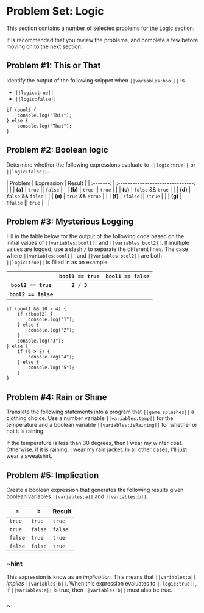 # Problem Set: Logic

This section contains a number of selected problems for the Logic section.

It is recommended that you review the problems, and complete a few before moving on to the next section.

## Problem #1: This or That

Identify the output of the following snippet when ``||variables:bool||`` is

* ``||logic:true||``
* ``||logic:false||``

```typescript-ignore
if (bool) {
    console.log("This");
} else {
    console.log("That");
}
```

## Problem #2: Boolean logic

Determine whether the following expressions evaluate to ``||logic:true||`` or ``||logic:false||``.

| Problem   | Expression                        | Result    |
| :-------: | :-------------------------------: |           |
| **(a)**   | ``true`` &vert;&vert; ``false``   |           |
| **(b)**   | ``true`` &vert;&vert; ``true``    |           |
| **(c)**   | ``false`` && ``true``             |           |
| **(d)**   | ``false`` && ``false``            |           |
| **(e)**   | ``true`` && ``!true``             |           |
| **(f)**   | ``!false`` &vert;&vert; ``!true`` |           |
| **(g)**   | ``!false`` &vert;&vert; ``true``  | &nbsp;    |

## Problem #3: Mysterious Logging

Fill in the table below for the output of the following code based on the initial values of ``||variables:bool1||`` and ``||variables:bool2||``. If multiple values are logged, use a slash ``/`` to separate the different lines. The case where ``||variables:bool1||`` and ``||variables:bool2||`` are both ``||logic:true||`` is filled in as an example.

|                           | ``bool1 == true`` | ``bool1 == false``    |
| :-----------------------: | :---------------: | --------------------- |
| **``bool2 == true``**     | **``2 / 3``**     |                       |
| **``bool2 == false``**    |                   | &nbsp;                |

```typescript-ignore
if (bool1 && 10 > 4) {
    if (!bool2) {
        console.log("1");
    } else {
        console.log("2");
    }
    console.log("3");
} else {
    if (6 > 8) {
        console.log("4");
    } else {
        console.log("5");
    }
}
```

## Problem #4: Rain or Shine

Translate the following statements into a program that ``||game:splashes||`` a clothing choice. Use a number variable ``||variables:temp||`` for the temperature and a boolean variable ``||variables:isRaining||`` for whether or not it is raining.

If the temperature is less than 30 degrees, then I wear my winter coat. Otherwise, if it is raining, I wear my rain jacket.  In all other cases, I'll just wear a sweatshirt.

## Problem #5: Implication

Create a boolean expression that generates the following results given boolean variables ``||variables:a||`` and ``||variables:b||``.

| ``a``     | ``b``     | Result    |
| --------- | --------- | --------- |
| ``true``  | ``true``  | ``true``  |
| ``true``  | ``false`` | ``false`` |
| ``false`` | ``true``  | ``true``  |
| ``false`` | ``false`` | ``true``  |

### ~hint

This expression is know as an *implication*. This means that ``||variables:a||`` *implies* ``||variables:b||``. When this expression evaluates to ``||logic:true||``, if ``||variables:a||`` is true, then ``||variables:b||`` must also be true.

### ~
